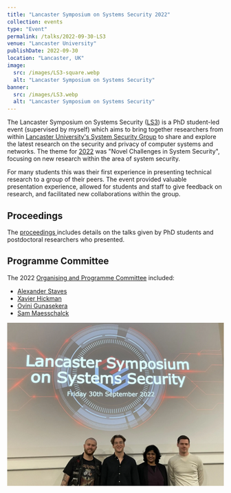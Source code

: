 ```yaml
---
title: "Lancaster Symposium on Systems Security 2022"
collection: events
type: "Event"
permalink: /talks/2022-09-30-LS3
venue: "Lancaster University"
publishDate: 2022-09-30
location: "Lancaster, UK"
image:
  src: /images/LS3-square.webp
  alt: "Lancaster Symposium on Systems Security"
banner:
  src: /images/LS3.webp
  alt: "Lancaster Symposium on Systems Security"
---
```


The Lancaster Symposium on Systems Security ([LS3](https://wp.lancs.ac.uk/ls3/)) is a PhD student-led event (supervised by myself) which aims to bring together researchers from within [Lancaster University's System Security Group](https://ssg.lancs.ac.uk/) to share and explore the latest research on the security and privacy of computer systems and networks. The theme for [2022](https://www.lancaster.ac.uk/security-lancaster/about/news/first-systems-security-symposium) was "Novel Challenges in System Security", focusing on new research within the area of system security.

<!-- readmore -->

For many students this was their first experience in presenting technical research to a group of their peers. The event provided valuable presentation experience, allowed for students and staff to give feedback on research, and facilitated new collaborations within the group.

## Proceedings

The [proceedings <i class="fas si-file-pdf"></i>](https://wp.lancs.ac.uk/ls3/files/2022/10/LS3-Proceedings.pdf) includes details on the talks given by PhD students and postdoctoral researchers who presented.


## Programme Committee

The 2022 [Organising and Programme Committee](https://wp.lancs.ac.uk/ls3/committee/) included:

 * [Alexander Staves](https://ssg.lancs.ac.uk/people/staves/)
 * [Xavier Hickman](https://www.lancaster.ac.uk/scc/about-us/people/xavier-hickman)
 * [Ovini Gunasekera](https://www.lancaster.ac.uk/scc/about-us/people/ovini-gunasekera)
 * [Sam Maesschalck](https://ssg.lancs.ac.uk/people/maesschalck/)

![LS3 2022 Programme Committee](/images/LS3-pc.webp)
